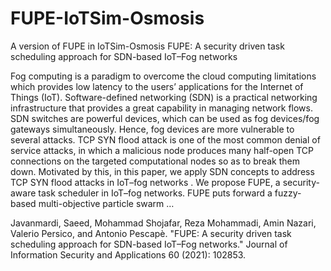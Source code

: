 # FUPE-IoTSim-Osmosis
A version of FUPE in IoTSim-Osmosis
FUPE: A security driven task scheduling approach for SDN-based IoT–Fog networks

Fog computing is a paradigm to overcome the cloud computing limitations which provides low latency to the users’ applications for the Internet of Things (IoT). Software-defined networking (SDN) is a practical networking infrastructure that provides a great capability in managing network flows. SDN switches are powerful devices, which can be used as fog devices/fog gateways simultaneously. Hence, fog devices are more vulnerable to several attacks. TCP SYN flood attack is one of the most common denial of service attacks, in which a malicious node produces many half-open TCP connections on the targeted computational nodes so as to break them down. Motivated by this, in this paper, we apply SDN concepts to address TCP SYN flood attacks in IoT–fog networks . We propose FUPE, a security-aware task scheduler in IoT–fog networks. FUPE puts forward a fuzzy-based multi-objective particle swarm …

Javanmardi, Saeed, Mohammad Shojafar, Reza Mohammadi, Amin Nazari, Valerio Persico, and Antonio Pescapè. "FUPE: A security driven task scheduling approach for SDN-based IoT–Fog networks." Journal of Information Security and Applications 60 (2021): 102853.
